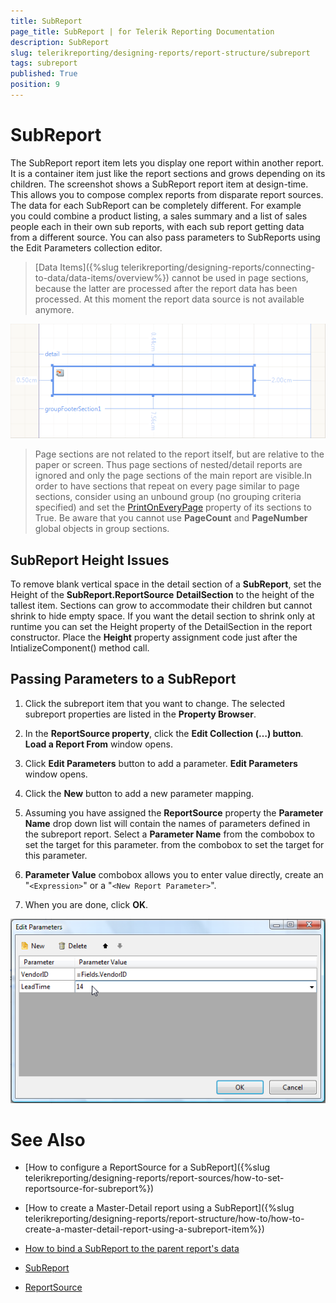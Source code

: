 ```yaml
---
title: SubReport
page_title: SubReport | for Telerik Reporting Documentation
description: SubReport
slug: telerikreporting/designing-reports/report-structure/subreport
tags: subreport
published: True
position: 9
---
```


# SubReport



The SubReport report item lets you display one report within another report. It is a container item just like the report sections and grows depending on its children. The screenshot shows a SubReport report         item at design-time. This allows you to compose complex reports from disparate report sources. The data for each SubReport can be completely different. For example you could combine a product listing, a sales summary and a list of sales people each in their own sub reports, with each sub report getting data from a different source. You can also pass parameters to SubReports using the Edit Parameters collection editor.

> [Data Items]({%slug telerikreporting/designing-reports/connecting-to-data/data-items/overview%}) cannot be used in page sections, because the latter are processed            after the report data has been processed. At this moment the report data source is not available anymore.

  

  ![](images/Subreport.png)

> Page sections are not related to the report itself, but are relative to the paper or              screen. Thus page sections of nested/detail reports are ignored and only the page sections of the main report             are visible.In order to have sections that repeat on every page similar to page sections, consider using an unbound group              (no grouping criteria specified) and set the  [PrintOnEveryPage](/reporting/api/Telerik.Reporting.GroupSection#Telerik_Reporting_GroupSection_PrintOnEveryPage)               property of its sections to True. Be aware that you cannot use  __PageCount__  and               __PageNumber__  global objects in group sections.

## SubReport Height Issues

To remove blank vertical space in the detail section of a __SubReport__, set the Height of                the __SubReport.ReportSource__ __DetailSection__  to the height of the              tallest item. Sections can grow to accommodate their children but cannot shrink to hide empty space. If you want the              detail section to shrink only at runtime you can set the Height property of the DetailSection in the report constructor.              Place the __Height__  property assignment code just after the IntializeComponent() method call.

## Passing Parameters to a SubReport

1. Click the subreport item that you want to change.    The selected subreport properties are listed in the __Property Browser__.

1. In the __ReportSource property__, click the __Edit Collection (…) button__.                         __Load a Report From__  window opens.                     

1. Click __Edit Parameters__  button to add a parameter.                          __Edit Parameters__  window opens.                     

1. Click the __New__  button to add a new parameter mapping.                     

1. Assuming you have assigned the __ReportSource__                           property the __Parameter Name__  drop down list will contain the names of parameters defined in the subreport report.                          Select a __Parameter Name__  from the combobox to set the target for this parameter.                          from the combobox to set the target for this parameter.                     

1. __Parameter Value__  combobox allows you to enter value directly, create an "```<Expression>```" or a "```<New Report Parameter>```".                     

1. When you are done, click __OK__.                     

  

  ![](images/DesignSubReport001.png)

# See Also

 

* [How to configure a ReportSource for a SubReport]({%slug telerikreporting/designing-reports/report-sources/how-to-set-reportsource-for-subreport%})

 

* [How to create a Master-Detail report using a SubReport]({%slug telerikreporting/designing-reports/report-structure/how-to/how-to-create-a-master-detail-report-using-a-subreport-item%})

 

* [How to bind a SubReport to the parent report's data](https://www.telerik.com/support/kb/reporting/details/how-to-bind-sub-report-to-main-report-s-data)

 

* [SubReport](/reporting/api/Telerik.Reporting.SubReport) 

 

* [ReportSource](/reporting/api/Telerik.Reporting.SubReport#Telerik_Reporting_SubReport_ReportSource)

